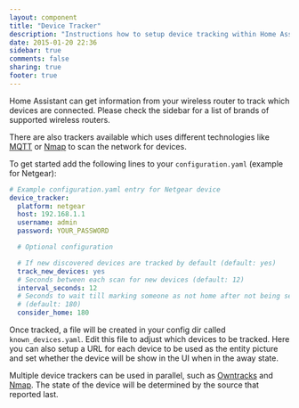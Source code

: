 ```yaml
---
layout: component
title: "Device Tracker"
description: "Instructions how to setup device tracking within Home Assistant."
date: 2015-01-20 22:36
sidebar: true
comments: false
sharing: true
footer: true
---
```


Home Assistant can get information from your wireless router to track which devices are connected. Please check the sidebar for a list of  brands of supported wireless routers.

There are also trackers available which uses different technologies like [MQTT](/components/mqtt/) or [Nmap](/components/device_tracker.nmap_scanner/) to scan the network for devices.

To get started add the following lines to your `configuration.yaml` (example for Netgear):

```yaml
# Example configuration.yaml entry for Netgear device
device_tracker:
  platform: netgear
  host: 192.168.1.1
  username: admin
  password: YOUR_PASSWORD

  # Optional configuration

  # If new discovered devices are tracked by default (default: yes)
  track_new_devices: yes
  # Seconds between each scan for new devices (default: 12)
  interval_seconds: 12
  # Seconds to wait till marking someone as not home after not being seen
  # (default: 180)
  consider_home: 180
```

Once tracked, a file will be created in your config dir called `known_devices.yaml`. Edit this file to adjust which devices to be tracked. Here you can also setup a URL for each device to be used as the entity picture and set whether the device will be show in the UI when in the away state.

Multiple device trackers can be used in parallel, such as [Owntracks](/components/device_tracker.owntracks/) and [Nmap](/components/device_tracker.nmap_scanner/). The state of the device will be determined by the source that reported last.
